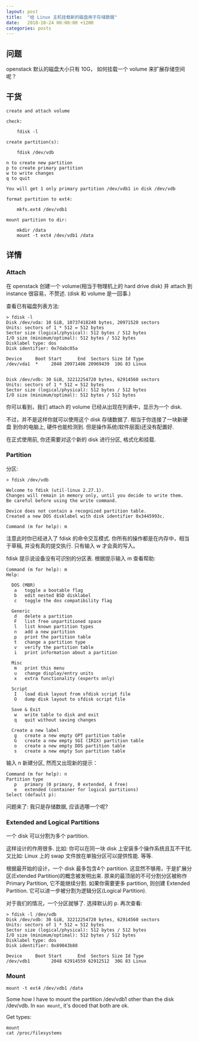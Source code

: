```yaml
---
layout: post
title:  "给 Linux 主机挂载新的磁盘用于存储数据"
date:   2018-10-24 00:00:00 +1200
categories: posts
---
```

## 问题
openstack 默认的磁盘大小只有 10G， 如何挂载一个 volume 来扩展存储空间呢？

## 干货

    create and attach volume

    check:

        fdisk -l

    create partition(s):

        fdisk /dev/vdb

    n to create new partition
    p to create primary partition
    w to write changes
    q to quit

    You will get 1 only primary partition /dev/vdb1 in disk /dev/vdb

    format partition to ext4:

        mkfs.ext4 /dev/vdb1

    mount partition to dir:

        mkdir /data
        mount -t ext4 /dev/vdb1 /data


## 详情

### Attach

在 openstack 创建一个 volume(相当于物理机上的 hard drive disk) 并 attach 到 instance 很容易，不赘述.
(disk 和 volume 是一回事.)

查看已有磁盘列表方法:

    > fdisk -l
    Disk /dev/vda: 10 GiB, 10737418240 bytes, 20971520 sectors
    Units: sectors of 1 * 512 = 512 bytes
    Sector size (logical/physical): 512 bytes / 512 bytes
    I/O size (minimum/optimal): 512 bytes / 512 bytes
    Disklabel type: dos
    Disk identifier: 0x7dabc05a

    Device     Boot Start      End  Sectors Size Id Type
    /dev/vda1  *     2048 20971486 20969439  10G 83 Linux


    Disk /dev/vdb: 30 GiB, 32212254720 bytes, 62914560 sectors
    Units: sectors of 1 * 512 = 512 bytes
    Sector size (logical/physical): 512 bytes / 512 bytes
    I/O size (minimum/optimal): 512 bytes / 512 bytes


你可以看到，我们 attach 的 volume 已经从出现在列表中，显示为一个 disk.

不过，并不是这样你就可以使用这个 disk 存储数据了. 相当于你连接了一块新硬盘
到你的电脑上, 硬件也能检测到. 但是操作系统(软件层面)还没有配置好.

在正式使用前, 你还需要对这个新的 disk 进行分区, 格式化和挂载.

### Partition

分区:

    > fdisk /dev/vdb

    Welcome to fdisk (util-linux 2.27.1).
    Changes will remain in memory only, until you decide to write them.
    Be careful before using the write command.

    Device does not contain a recognized partition table.
    Created a new DOS disklabel with disk identifier 0x3445993c.

    Command (m for help): m

注意此时你已经进入了 fdisk 的命令交互模式.
你所有的操作都是在内存中，相当于草稿, 并没有真的提交执行.
只有输入 w 才会真的写入。

fdisk 提示说设备没有可识别的分区表. 根据提示输入 m 查看帮助:


    Command (m for help): m
    Help:

      DOS (MBR)
       a   toggle a bootable flag
       b   edit nested BSD disklabel
       c   toggle the dos compatibility flag

      Generic
       d   delete a partition
       F   list free unpartitioned space
       l   list known partition types
       n   add a new partition
       p   print the partition table
       t   change a partition type
       v   verify the partition table
       i   print information about a partition

      Misc
       m   print this menu
       u   change display/entry units
       x   extra functionality (experts only)

      Script
       I   load disk layout from sfdisk script file
       O   dump disk layout to sfdisk script file

      Save & Exit
       w   write table to disk and exit
       q   quit without saving changes

      Create a new label
       g   create a new empty GPT partition table
       G   create a new empty SGI (IRIX) partition table
       o   create a new empty DOS partition table
       s   create a new empty Sun partition table

输入 n 新建分区, 然而又出现新的提示：

    Command (m for help): n
    Partition type
       p   primary (0 primary, 0 extended, 4 free)
       e   extended (container for logical partitions)
    Select (default p):

问题来了: 我只是存储数据, 应该选哪一个呢?

### Extended and Logical Partitions

一个 disk 可以分割为多个 partition.

这样设计的作用很多.
比如: 你可以在同一块 disk 上安装多个操作系统且互不干扰.
又比如: Linux 上的 swap 文件放在单独分区可以提供性能.
等等.

根据最开始的设计，一个 disk 最多包含4个 partition.
这显然不够用，于是扩展分区(Extended Partition)的概念被发明出来.
原来的最顶层的不可分割分区被称作 Primary Partition, 它不能继续分割.
如果你需要更多 partition, 则创建 Extended Partition.
它可以进一步被分割为逻辑分区(Logical Partition).

对于我们的情况，一个分区就够了. 选择默认的 p. 再次查看:

    > fdisk -l /dev/vdb
    Disk /dev/vdb: 30 GiB, 32212254720 bytes, 62914560 sectors
    Units: sectors of 1 * 512 = 512 bytes
    Sector size (logical/physical): 512 bytes / 512 bytes
    I/O size (minimum/optimal): 512 bytes / 512 bytes
    Disklabel type: dos
    Disk identifier: 0x89043b88

    Device     Boot Start      End  Sectors Size Id Type
    /dev/vdb1        2048 62914559 62912512  30G 83 Linux


### Mount

    mount -t ext4 /dev/vdb1 /data

Some how I have to mount the partition /dev/vdb1 other than the disk /dev/vdb.
In `man mount`, it's doced that both are ok.

Get types:

    mount
    cat /proc/filesystems
